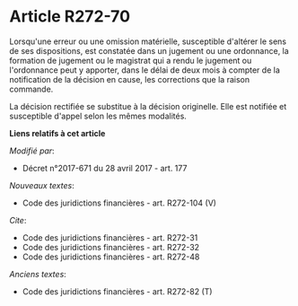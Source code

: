 # Article R272-70

Lorsqu'une erreur ou une omission matérielle, susceptible d'altérer le sens de ses dispositions, est constatée dans un
jugement ou une ordonnance, la formation de jugement ou le magistrat qui a rendu le jugement ou l'ordonnance peut y apporter,
dans le délai de deux mois à compter de la notification de la décision en cause, les corrections que la raison commande.

La décision rectifiée se substitue à la décision originelle. Elle est notifiée et susceptible d'appel selon les mêmes
modalités.

**Liens relatifs à cet article**

_Modifié par_:

  - Décret n°2017-671 du 28 avril 2017 - art. 177

_Nouveaux textes_:

  - Code des juridictions financières - art. R272-104 (V)

_Cite_:

  - Code des juridictions financières - art. R272-31
  - Code des juridictions financières - art. R272-32
  - Code des juridictions financières - art. R272-48

_Anciens textes_:

  - Code des juridictions financières - art. R272-82 (T)
